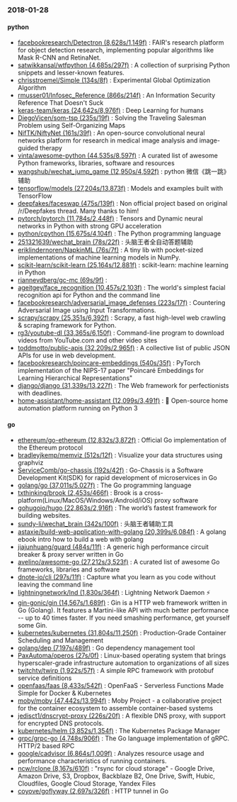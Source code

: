 ### 2018-01-28

#### python
* [facebookresearch/Detectron (8,628s/1,149f)](https://github.com/facebookresearch/Detectron) : FAIR's research platform for object detection research, implementing popular algorithms like Mask R-CNN and RetinaNet.
* [satwikkansal/wtfpython (4,685s/297f)](https://github.com/satwikkansal/wtfpython) : A collection of surprising Python snippets and lesser-known features.
* [chrisstroemel/Simple (134s/8f)](https://github.com/chrisstroemel/Simple) : Experimental Global Optimization Algorithm
* [rmusser01/Infosec_Reference (866s/214f)](https://github.com/rmusser01/Infosec_Reference) : An Information Security Reference That Doesn't Suck
* [keras-team/keras (24,642s/8,976f)](https://github.com/keras-team/keras) : Deep Learning for humans
* [DiegoVicen/som-tsp (235s/19f)](https://github.com/DiegoVicen/som-tsp) : Solving the Traveling Salesman Problem using Self-Organizing Maps
* [NifTK/NiftyNet (161s/39f)](https://github.com/NifTK/NiftyNet) : An open-source convolutional neural networks platform for research in medical image analysis and image-guided therapy
* [vinta/awesome-python (44,535s/8,597f)](https://github.com/vinta/awesome-python) : A curated list of awesome Python frameworks, libraries, software and resources
* [wangshub/wechat_jump_game (12,950s/4,592f)](https://github.com/wangshub/wechat_jump_game) : python 微信《跳一跳》辅助
* [tensorflow/models (27,204s/13,873f)](https://github.com/tensorflow/models) : Models and examples built with TensorFlow
* [deepfakes/faceswap (475s/139f)](https://github.com/deepfakes/faceswap) : Non official project based on original /r/Deepfakes thread. Many thanks to him!
* [pytorch/pytorch (11,784s/2,448f)](https://github.com/pytorch/pytorch) : Tensors and Dynamic neural networks in Python with strong GPU acceleration
* [python/cpython (15,675s/4,104f)](https://github.com/python/cpython) : The Python programming language
* [251321639/wechat_brain (78s/22f)](https://github.com/251321639/wechat_brain) : 头脑王者全自动答题辅助
* [eriklindernoren/NapkinML (76s/7f)](https://github.com/eriklindernoren/NapkinML) : A tiny lib with pocket-sized implementations of machine learning models in NumPy.
* [scikit-learn/scikit-learn (25,164s/12,881f)](https://github.com/scikit-learn/scikit-learn) : scikit-learn: machine learning in Python
* [riannevdberg/gc-mc (69s/9f)](https://github.com/riannevdberg/gc-mc) : 
* [ageitgey/face_recognition (10,457s/2,103f)](https://github.com/ageitgey/face_recognition) : The world's simplest facial recognition api for Python and the command line
* [facebookresearch/adversarial_image_defenses (223s/17f)](https://github.com/facebookresearch/adversarial_image_defenses) : Countering Adversarial Image using Input Transformations.
* [scrapy/scrapy (25,351s/6,392f)](https://github.com/scrapy/scrapy) : Scrapy, a fast high-level web crawling & scraping framework for Python.
* [rg3/youtube-dl (33,365s/6,150f)](https://github.com/rg3/youtube-dl) : Command-line program to download videos from YouTube.com and other video sites
* [toddmotto/public-apis (32,209s/2,965f)](https://github.com/toddmotto/public-apis) : A collective list of public JSON APIs for use in web development.
* [facebookresearch/poincare-embeddings (540s/35f)](https://github.com/facebookresearch/poincare-embeddings) : PyTorch implementation of the NIPS-17 paper "Poincaré Embeddings for Learning Hierarchical Representations"
* [django/django (31,339s/13,227f)](https://github.com/django/django) : The Web framework for perfectionists with deadlines.
* [home-assistant/home-assistant (12,099s/3,491f)](https://github.com/home-assistant/home-assistant) : 🏡 Open-source home automation platform running on Python 3

#### go
* [ethereum/go-ethereum (12,832s/3,872f)](https://github.com/ethereum/go-ethereum) : Official Go implementation of the Ethereum protocol
* [bradleyjkemp/memviz (512s/12f)](https://github.com/bradleyjkemp/memviz) : Visualize your data structures using graphviz
* [ServiceComb/go-chassis (192s/42f)](https://github.com/ServiceComb/go-chassis) : Go-Chassis is a Software Development Kit(SDK) for rapid development of microservices in Go
* [golang/go (37,011s/5,027f)](https://github.com/golang/go) : The Go programming language
* [txthinking/brook (2,453s/466f)](https://github.com/txthinking/brook) : Brook is a cross-platform(Linux/MacOS/Windows/Android/iOS) proxy software
* [gohugoio/hugo (22,863s/2,916f)](https://github.com/gohugoio/hugo) : The world’s fastest framework for building websites.
* [sundy-li/wechat_brain (342s/100f)](https://github.com/sundy-li/wechat_brain) : 头脑王者辅助工具
* [astaxie/build-web-application-with-golang (20,399s/6,084f)](https://github.com/astaxie/build-web-application-with-golang) : A golang ebook intro how to build a web with golang
* [jiajunhuang/guard (484s/11f)](https://github.com/jiajunhuang/guard) : A generic high performance circuit breaker & proxy server written in Go
* [avelino/awesome-go (27,212s/3,523f)](https://github.com/avelino/awesome-go) : A curated list of awesome Go frameworks, libraries and software
* [dnote-io/cli (297s/11f)](https://github.com/dnote-io/cli) : Capture what you learn as you code without leaving the command line
* [lightningnetwork/lnd (1,830s/364f)](https://github.com/lightningnetwork/lnd) : Lightning Network Daemon ⚡️
* [gin-gonic/gin (14,567s/1,689f)](https://github.com/gin-gonic/gin) : Gin is a HTTP web framework written in Go (Golang). It features a Martini-like API with much better performance -- up to 40 times faster. If you need smashing performance, get yourself some Gin.
* [kubernetes/kubernetes (31,804s/11,250f)](https://github.com/kubernetes/kubernetes) : Production-Grade Container Scheduling and Management
* [golang/dep (7,197s/489f)](https://github.com/golang/dep) : Go dependency management tool
* [PaxAutoma/operos (27s/0f)](https://github.com/PaxAutoma/operos) : Linux-based operating system that brings hyperscaler-grade infrastructure automation to organizations of all sizes
* [twitchtv/twirp (1,922s/57f)](https://github.com/twitchtv/twirp) : A simple RPC framework with protobuf service definitions
* [openfaas/faas (8,433s/542f)](https://github.com/openfaas/faas) : OpenFaaS - Serverless Functions Made Simple for Docker & Kubernetes
* [moby/moby (47,442s/13,994f)](https://github.com/moby/moby) : Moby Project - a collaborative project for the container ecosystem to assemble container-based systems
* [jedisct1/dnscrypt-proxy (226s/20f)](https://github.com/jedisct1/dnscrypt-proxy) : A flexible DNS proxy, with support for encrypted DNS protocols.
* [kubernetes/helm (3,852s/1,354f)](https://github.com/kubernetes/helm) : The Kubernetes Package Manager
* [grpc/grpc-go (4,748s/906f)](https://github.com/grpc/grpc-go) : The Go language implementation of gRPC. HTTP/2 based RPC
* [google/cadvisor (6,864s/1,009f)](https://github.com/google/cadvisor) : Analyzes resource usage and performance characteristics of running containers.
* [ncw/rclone (8,167s/610f)](https://github.com/ncw/rclone) : "rsync for cloud storage" - Google Drive, Amazon Drive, S3, Dropbox, Backblaze B2, One Drive, Swift, Hubic, Cloudfiles, Google Cloud Storage, Yandex Files
* [coyove/goflyway (2,697s/326f)](https://github.com/coyove/goflyway) : HTTP tunnel in Go
